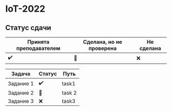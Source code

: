 # IoT-2022

## Статус сдачи

Принята преподавателем | Сделана, но не проверена | Не сделана
------------- | ------------- | --------------
:heavy_check_mark: | :black_square_button: | :x:

| Задача | Статус | Путь |
|---|---|---|
|Задание 1| :heavy_check_mark:  | task1 |
|Задание 2| :black_square_button:  | task 2 |
|Задание 3| :x:  | task3 |